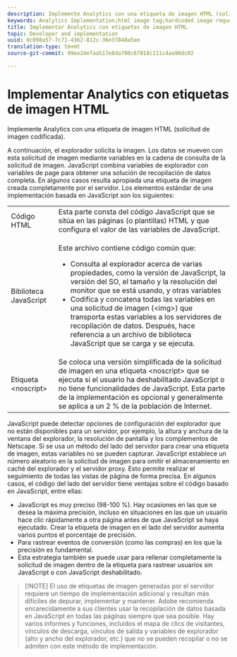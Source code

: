 ```yaml
---
description: Implemente Analytics con una etiqueta de imagen HTML (solicitud de imagen codificada).
keywords: Analytics Implementation;html image tag;hardcoded image request
title: Implementar Analytics con etiquetas de imagen HTML
topic: Developer and implementation
uuid: 0c098a57-7c71-4362-812c-36e37848a5ae
translation-type: tm+mt
source-git-commit: 99ee24efaa517e8da700c67818c111c4aa90dc02

---
```



# Implementar Analytics con etiquetas de imagen HTML

Implemente Analytics con una etiqueta de imagen HTML (solicitud de imagen codificada).

A continuación, el explorador solicita la imagen. Los datos se mueven con esta solicitud de imagen mediante variables en la cadena de consulta de la solicitud de imagen. JavaScript combina variables de explorador con variables de page para obtener una solución de recopilación de datos completa. En algunos casos resulta apropiada una etiqueta de imagen creada completamente por el servidor. Los elementos estándar de una implementación basada en JavaScript son los siguientes:

<table id="table_20BBE4387F234CF199E6C99741AF265C"> 
 <tbody> 
  <tr> 
   <td> Código HTML </td> 
   <td> Esta parte consta del código JavaScript que se sitúa en las páginas (o plantillas) HTML y que configura el valor de las variables de JavaScript. </td> 
  </tr> 
  <tr> 
   <td> Biblioteca JavaScript </td> 
   <td> <p>Este archivo contiene código común que: </p> 
    <ul id="ul_ED50D66F2B2B476E8D9063099995998D"> 
     <li id="li_E88F6F28EC8946469ADCEAFF2F0A4EBA">Consulta al explorador acerca de varias propiedades, como la versión de JavaScript, la versión del SO, el tamaño y la resolución del monitor que se está usando, y otras variables </li> 
     <li id="li_5CEBE37709D943B7921447FA7054A565">Codifica y concatena todas las variables en una solicitud de imagen (&lt;img&gt;) que transporta estas variables a los servidores de recopilación de datos. Después, hace referencia a un archivo de biblioteca JavaScript que se carga y se ejecuta. </li> 
    </ul> </td> 
  </tr> 
  <tr> 
   <td> Etiqueta &lt;noscript&gt; </td> 
   <td> Se coloca una versión simplificada de la solicitud de imagen en una etiqueta &lt;noscript&gt; que se ejecuta si el usuario ha deshabilitado JavaScript o no tiene funcionalidades de JavaScript. Esta parte de la implementación es opcional y generalmente se aplica a un 2 % de la población de Internet. </td> 
  </tr> 
 </tbody> 
</table>

JavaScript puede detectar opciones de configuración del explorador que no están disponibles para un servidor, por ejemplo, la altura y anchura de la ventana del explorador, la resolución de pantalla y los complementos de Netscape. Si se usa un método del lado del servidor para crear una etiqueta de imagen, estas variables no se pueden capturar. JavaScript establece un número aleatorio en la solicitud de imagen para omitir el almacenamiento en caché del explorador y el servidor proxy. Esto permite realizar el seguimiento de todas las vistas de página de forma precisa. En algunos casos, el código del lado del servidor tiene ventajas sobre el código basado en JavaScript, entre ellas:

* JavaScript es muy preciso (98-100 %). Hay ocasiones en las que se desea la máxima precisión, incluso en situaciones en las que un usuario hace clic rápidamente a otra página antes de que JavaScript se haya ejecutado. Crear la etiqueta de imagen en el lado del servidor aumenta varios puntos el porcentaje de precisión.
* Para rastrear eventos de conversión (como las compras) en los que la precisión es fundamental.
* Esta estrategia también se puede usar para rellenar completamente la solicitud de imagen dentro de la etiqueta <noscript> para rastrear usuarios sin JavaScript o con JavaScript deshabilitado.

> [!NOTE] El uso de etiquetas de imagen generadas por el servidor requiere un tiempo de implementación adicional y resultan más difíciles de depurar, implementar y mantener. Adobe recomienda encarecidamente a sus clientes usar la recopilación de datos basada en JavaScript en todas las páginas siempre que sea posible. Hay varios informes y funciones, incluidos el mapa de clics de visitantes, vínculos de descarga, vínculos de salida y variables de explorador (alto y ancho del explorador, etc.) que no se pueden recopilar o no se admiten con este método de implementación.

